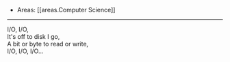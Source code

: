 
- Areas: [[areas.Computer Science]]

---

I/O, I/O,  
It's off to disk I go,  
A bit or byte to read or write,  
I/O, I/O, I/O...
